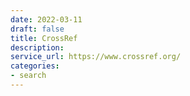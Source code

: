 ```yaml
---
date: 2022-03-11
draft: false
title: CrossRef
description:
service_url: https://www.crossref.org/
categories:
- search
---
```



